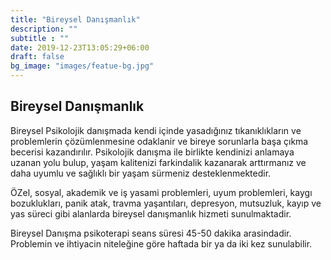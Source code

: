 ```yaml
---
title: "Bireysel Danışmanlık"
description: ""
subtitle : ""
date: 2019-12-23T13:05:29+06:00
draft: false
bg_image: "images/featue-bg.jpg"
---
```



## Bireysel Danışmanlık 

Bireysel Psikolojik danışmada kendi içinde yasadığınız tıkanıklıkların ve problemlerin çözümlenmesine odaklanir ve bireye sorunlarla başa çıkma becerisi kazandırılır. Psikolojik danışma ile birlikte kendinizi anlamaya uzanan yolu bulup, yaşam kalitenizi farkindalik kazanarak arttırmanız ve daha uyumlu ve sağlıklı bir yaşam sürmeniz desteklenmektedir.

ÖZel, sosyal, akademik ve iş yasami problemleri, uyum problemleri, kaygı bozuklukları, panik atak, travma yaşantıları, depresyon, mutsuzluk, kayıp ve yas süreci gibi alanlarda bireysel danışmanlık hizmeti sunulmaktadir.

Bireysel Danışma psikoterapi seans süresi 45-50 dakika arasindadir. Problemin ve ihtiyacin niteleğine göre haftada bir ya da iki kez sunulabilir.
